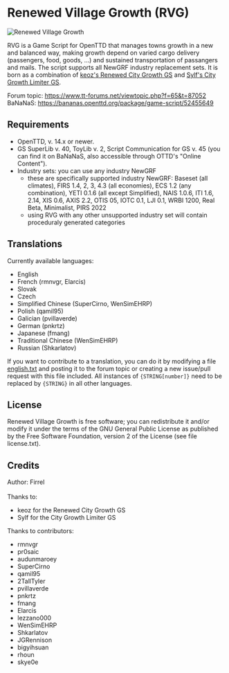# Renewed Village Growth (RVG)

![Renewed Village Growth](https://i.imgur.com/37J9Kn4.png)

RVG is a Game Script for OpenTTD that manages towns growth in a new and balanced way, making growth depend on varied cargo delivery (passengers, food, goods, ...) and sustained transportation of passangers and mails. The script supports all NewGRF industry replacement sets. It is born as a combination of [keoz's Renewed City Growth GS](https://www.tt-forums.net/viewtopic.php?f=65&t=69827) and [Sylf's City Growth Limiter GS](https://www.tt-forums.net/viewtopic.php?t=58238).

Forum topic: https://www.tt-forums.net/viewtopic.php?f=65&t=87052<br/>
BaNaNaS: https://bananas.openttd.org/package/game-script/52455649

## Requirements

- OpenTTD, v. 14.x or newer.
- GS SuperLib v. 40, ToyLib v. 2, Script Communication for GS v. 45 (you can find it on BaNaNaS, also accessible
  through OTTD's "Online Content").
- Industry sets: you can use any industry NewGRF
    - these are specifically supported industry NewGRF: Baseset (all climates), FIRS 1.4, 2, 3, 4.3
  (all economies), ECS 1.2 (any combination), YETI 0.1.6
  (all except Simplified), NAIS 1.0.6, ITI 1.6, 2.14, XIS 0.6, AXIS 2.2, OTIS 05, IOTC 0.1, LJI 0.1, WRBI 1200,
  Real Beta, Minimalist, PIRS 2022
    - using RVG with any other unsupported industry set will contain proceduraly generated categories

## Translations
Currently available languages:
- English
- French (rmnvgr, Elarcis)
- Slovak
- Czech
- Simplified Chinese (SuperCirno, WenSimEHRP)
- Polish (qamil95)
- Galician (pvillaverde)
- German (pnkrtz)
- Japanese (fmang)
- Traditional Chinese (WenSimEHRP)
- Russian (Shkarlatov)

If you want to contribute to a translation, you can do it by modifying a file [english.txt](lang/english.txt) and posting it to the forum topic or creating a new issue/pull request with this file included. All instances of `{STRING[number]}` need to be replaced by `{STRING}` in all other languages.

## License

Renewed Village Growth is free software; you can redistribute it and/or
modify it under the terms of the GNU General Public License as
published by the Free Software Foundation, version 2 of the License
(see file license.txt).

## Credits

Author: Firrel<br><br>
Thanks to:
- keoz for the Renewed City Growth GS
- Sylf for the City Growth Limiter GS

Thanks to contributors:
- rmnvgr
- pr0saic
- audunmaroey
- SuperCirno
- qamil95
- 2TallTyler
- pvillaverde
- pnkrtz
- fmang
- Elarcis
- lezzano000
- WenSimEHRP
- Shkarlatov
- JGRennison
- bigyihsuan
- rhoun
- skye0e
